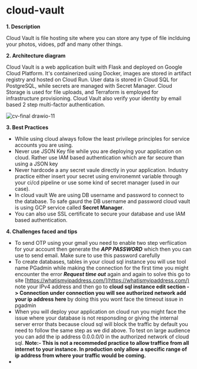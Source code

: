 # cloud-vault

<b>1. Description</b>

Cloud Vault is file hosting site where you can store any type of file inclduing your photos, vidoes, pdf and many other things. 

<b>2. Architecture diagram</b>  

Cloud Vault is a web application built with Flask and deployed on Google Cloud Platform. It's containerized using Docker, images are stored in artifact registry and hosted on Cloud Run. User data is stored in Cloud SQL for PostgreSQL, while secrets are managed with Secret Manager. Cloud Storage is used for file uploads, and Terraform is employed for infrastructure provisioning. Cloud Vault also verify your identity by email based 2 step multi-factor authentication.

![cv-final drawio-11](https://github.com/atharvjoshi34/cloud-vault/assets/109728276/e0ea34e3-c69d-44b9-8e11-56266e874716)

<b>3. Best Practices</b>

- While using cloud always follow the least privilege principles for service accounts you are using.
- Never use JSON Key file while you are deploying your application on cloud. Rather use IAM based authentication which are far secure than using a JSON key
- Never hardcode a any secret vaule directly in your application. Industry practice either insert your secret using environemnt variable through your ci/cd pipeline or use some kind of secret manager (used in our case).
- In cloud vault We are using DB username and password to connect to the database. To safe gaurd the DB username and password cloud vault is using GCP service called <b>Secret Manager</b>.
- You can also use SSL certificate to secure your database and use IAM based authentication.

<b>4. Challenges faced and tips</b>

- To send OTP using your gmail you need to enable two step verfiication for your account then generate the ***APP PASSWORD*** which then you can use to send email. Make sure to use this password carefully
- To create databases, tables in your cloud sql instance you will use tool name PGadmin while making the connection for the first time you might encounter the error ***Request time out*** again and again to solve this go to site [https://whatismyipaddress.com/](https://whatismyipaddress.com/) note your IPv4 address and then go to <b>cloud sql instance edit section -> Connection under connection you will see authorized network add your ip address here </b> by doing this you wont face the timeout issue in pgadmin
- When you will deploy your application on cloud run you might face the issue where your database is not responsding or giving the internal server error thats because cloud sql will block the traffic by default you need to follow the same step as we did above. To test on large audience you can add the ip address 0.0.0.0/0 in the authorized network of cloud sql. <b> Note:- This is not a recommeded practice to allow traffice from all internet to your instance. In production only allow a specific range of ip address from where your traffic would be coming.</b>
- 
